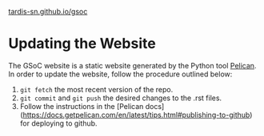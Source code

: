 [tardis-sn.github.io/gsoc](https://tardis-sn.github.io/gsoc/)

Updating the Website
====================

The GSoC website is a static website generated by the Python tool [Pelican](
<https://docs.getpelican.com/en/latest/index.html>).
In order to update the website, follow the procedure outlined below:

1. `git fetch` the most recent version of the repo.
2. `git commit` and `git push` the desired changes to the .rst files.
3. Follow the instructions in the [Pelican docs]
(<https://docs.getpelican.com/en/latest/tips.html#publishing-to-github>) for deploying to github.
